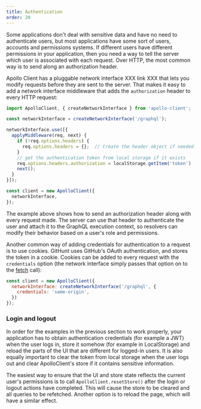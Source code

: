 ```yaml
---
title: Authentication
order: 20
---
```


Some applications don't deal with sensitive data and have no need to authenticate users, but most applications have some sort of users, accounts and permissions systems. If different users have different permissions in your application, then you need a way to tell the server which user is associated with each request. Over HTTP, the most common way is to send along an authorization header.

Apollo Client has a pluggable network interface XXX link XXX that lets you modify requests before they are sent to the server.
That makes it easy to add a network interface middleware that adds the `authorization` header to every HTTP request:

```js
import ApolloClient, { createNetworkInterface } from 'apollo-client';

const networkInterface = createNetworkInterface('/graphql');

networkInterface.use([{
  applyMiddleware(req, next) {
    if (!req.options.headers) {
      req.options.headers = {};  // Create the header object if needed.
    }
    // get the authentication token from local storage if it exists
    req.options.headers.authorization = localStorage.getItem('token') || null;
    next();
  }
}]);

const client = new ApolloClient({
  networkInterface,
});
```

The example above shows how to send an authorization header along with every request made. The server can use that header to authenticate the user and attach it to the GraphQL execution context, so resolvers can modify their behavior based on a user's role and permissions.

Another common way of adding credentials for authentication to a request is to use cookies. GitHunt uses GitHub's OAuth authentication, and stores the token in a cookie. Cookies can be added to every request with the `credentials` option (the network interface simply passes that option on to the [fetch](https://github.com/github/fetch) call):

```js
const client = new ApolloClient({
  networkInterface: createNetworkInterface('/graphql', {
    credentials: 'same-origin',
  })
});
```

<h3 id="login-logout">Login and logout</h3>

In order for the examples in the previous section to work properly, your application has to obtain authentication credentials (for example a JWT) when the user logs in, store it somehow (for example in LocalStorage) and reload the parts of the UI that are different for logged-in users. It is also equally important to clear the token from local storage when the user logs out and clear ApolloClient's store if it contains sensitive information.

The easiest way to ensure that the UI and store state reflects the current user's permissions is to call `ApolloClient.resetStore()` after the login or logout actions have completed. This will cause the store to be cleared and all queries to be refetched. Another option is to reload the page, which will have a similar effect.
